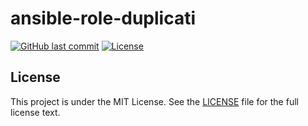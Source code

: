 # ansible-role-duplicati

[![GitHub last commit](https://img.shields.io/github/last-commit/ursinn/ansible-role-duplicati?logo=github&style=for-the-badge)](https://github.com/ursinn/ansible-role-duplicati/commits)
[![License](https://img.shields.io/github/license/ursinn/ansible-role-duplicati?style=for-the-badge)](https://github.com/ursinn/ansible-role-duplicati/blob/main/LICENSE)

## License

This project is under the MIT License. See the [LICENSE](https://github.com/ursinn/ansible-role-duplicati/blob/main/LICENSE) file for the full license text.
